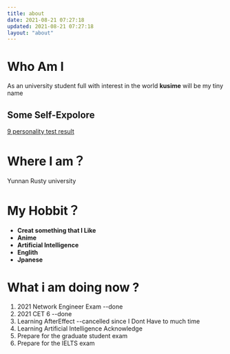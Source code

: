 ```yaml
---
title: about
date: 2021-08-21 07:27:18
updated: 2021-08-21 07:27:18
layout: "about"
---
```


# Who Am I

As an university student full with interest in the world **kusime** will be my tiny name

## Some Self-Expolore

[9 personality test result](/20210611/Saying/348b0b801e82/)

# Where I am？

Yunnan Rusty university

# My Hobbit？

- **Creat something that I Like**
- **Anime**
- **Artificial Intelligence**
- **Englith**
- **Jpanese**

# What i am doing now ?

1.  2021 Network Engineer Exam --done
2.  2021 CET 6 --done
3.  Learning AfterEffect --cancelled since I Dont Have to much time
4.  Learning Artificial Intelligence Acknowledge
5.  Prepare for the graduate student exam
6.  Prepare for the IELTS exam
